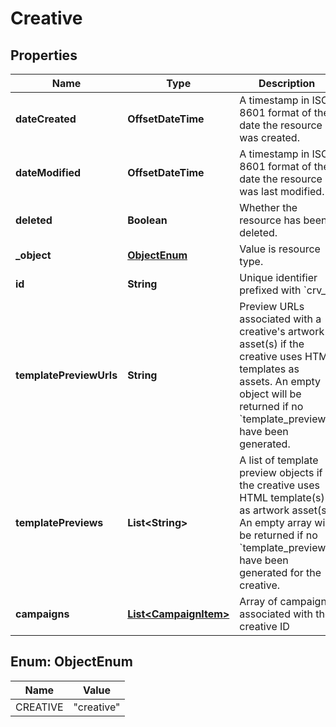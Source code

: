 

# Creative


## Properties

| Name | Type | Description | Notes |
|------------ | ------------- | ------------- | -------------|
|**dateCreated** | **OffsetDateTime** | A timestamp in ISO 8601 format of the date the resource was created. |  |
|**dateModified** | **OffsetDateTime** | A timestamp in ISO 8601 format of the date the resource was last modified. |  |
|**deleted** | **Boolean** | Whether the resource has been deleted. |  |
|**_object** | [**ObjectEnum**](#ObjectEnum) | Value is resource type. |  |
|**id** | **String** | Unique identifier prefixed with &#x60;crv_&#x60;. |  |
|**templatePreviewUrls** | **String** | Preview URLs associated with a creative&#39;s artwork asset(s) if the creative uses HTML templates as assets. An empty object will be returned if no &#x60;template_preview&#x60;s have been generated. |  |
|**templatePreviews** | **List&lt;String&gt;** | A list of template preview objects if the creative uses HTML template(s) as artwork asset(s). An empty array will be returned if no &#x60;template_preview&#x60;s have been generated for the creative. |  |
|**campaigns** | [**List&lt;CampaignItem&gt;**](CampaignItem.md) | Array of campaigns associated with the creative ID |  |



## Enum: ObjectEnum

| Name | Value |
|---- | -----|
| CREATIVE | &quot;creative&quot; |



